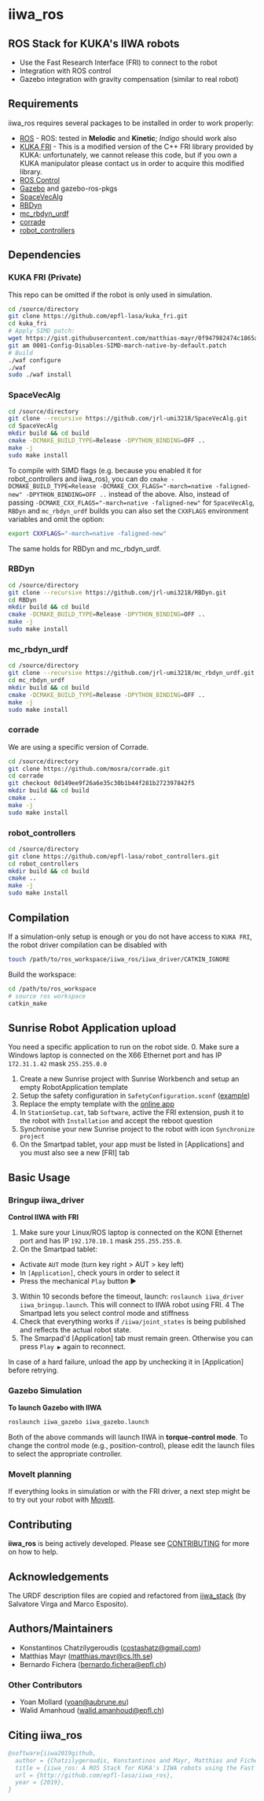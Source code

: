 iiwa_ros
========
 
ROS Stack for KUKA's IIWA robots
---------------------------------------
 
  - Use the Fast Research Interface (FRI) to connect to the robot
  - Integration with ROS control
  - Gazebo integration with gravity compensation (similar to real robot)

Requirements
-----------

iiwa_ros requires several packages to be installed in order to work properly:

* [ROS] - ROS: tested in **Melodic** and **Kinetic**; *Indigo* should work also
* [KUKA FRI] - This is a modified version of the C++ FRI library provided by KUKA: unfortunately, we cannot release this code, but if you own a KUKA manipulator please contact us in order to acquire this modified library.
* [ROS Control]
* [Gazebo] and gazebo-ros-pkgs
* [SpaceVecAlg]
* [RBDyn]
* [mc_rbdyn_urdf]
* [corrade]
* [robot_controllers]

Dependencies
-------------

### KUKA FRI (Private)
This repo can be omitted if the robot is only used in simulation.

```sh
cd /source/directory
git clone https://github.com/epfl-lasa/kuka_fri.git
cd kuka_fri
# Apply SIMD patch:
wget https://gist.githubusercontent.com/matthias-mayr/0f947982474c1865aab825bd084e7a92/raw/244f1193bd30051ae625c8f29ed241855a59ee38/0001-Config-Disables-SIMD-march-native-by-default.patch
git am 0001-Config-Disables-SIMD-march-native-by-default.patch
# Build
./waf configure
./waf
sudo ./waf install
```

### SpaceVecAlg

```sh
cd /source/directory
git clone --recursive https://github.com/jrl-umi3218/SpaceVecAlg.git
cd SpaceVecAlg
mkdir build && cd build
cmake -DCMAKE_BUILD_TYPE=Release -DPYTHON_BINDING=OFF ..
make -j
sudo make install
```

To compile with SIMD flags (e.g. because you enabled it for robot_controllers and iiwa_ros), you can do `cmake -DCMAKE_BUILD_TYPE=Release -DCMAKE_CXX_FLAGS="-march=native -faligned-new" -DPYTHON_BINDING=OFF ..` instead of the above. Also, instead of passing `-DCMAKE_CXX_FLAGS="-march=native -faligned-new"` for `SpaceVecAlg`, `RBDyn` and `mc_rbdyn_urdf` builds you can also set the `CXXFLAGS` environment variables and omit the option:

```sh
export CXXFLAGS="-march=native -faligned-new"
```

The same holds for RBDyn and mc_rbdyn_urdf.

### RBDyn

```sh
cd /source/directory
git clone --recursive https://github.com/jrl-umi3218/RBDyn.git
cd RBDyn
mkdir build && cd build
cmake -DCMAKE_BUILD_TYPE=Release -DPYTHON_BINDING=OFF ..
make -j
sudo make install
```

### mc_rbdyn_urdf

```sh
cd /source/directory
git clone --recursive https://github.com/jrl-umi3218/mc_rbdyn_urdf.git
cd mc_rbdyn_urdf
mkdir build && cd build
cmake -DCMAKE_BUILD_TYPE=Release -DPYTHON_BINDING=OFF ..
make -j
sudo make install
```

### corrade

We are using a specific version of Corrade.

```sh
cd /source/directory
git clone https://github.com/mosra/corrade.git
cd corrade
git checkout 0d149ee9f26a6e35c30b1b44f281b272397842f5
mkdir build && cd build
cmake ..
make -j
sudo make install
```

### robot_controllers

```sh
cd /source/directory
git clone https://github.com/epfl-lasa/robot_controllers.git
cd robot_controllers
mkdir build && cd build
cmake ..
make -j
sudo make install
```

Compilation
------------
If a simulation-only setup is enough or you do not have access to `KUKA FRI`, the robot driver compilation can be disabled with
```sh
touch /path/to/ros_workspace/iiwa_ros/iiwa_driver/CATKIN_IGNORE
```

Build the workspace:
```sh
cd /path/to/ros_workspace
# source ros workspace
catkin_make
```

Sunrise Robot Application upload
------------
You need a specific application to run on the robot side.
0. Make sure a Windows laptop is connected on the X66 Ethernet port and has IP `172.31.1.42` mask `255.255.0.0`
1. Create a new Sunrise project with Sunrise Workbench and setup an empty RobotApplication template 
2. Setup the safety configuration in `SafetyConfiguration.sconf` ([example](https://github.com/IFL-CAMP/iiwa_stack/wiki/safetyconf))
3. Replace the empty template with the [online app](https://github.com/epfl-lasa/iiwa_ros/blob/master/iiwa_driver/java/FRIOverlay.java)
4. In `StationSetup.cat`, tab `Software`, active the FRI extension, push it to the robot with `Installation` and accept the reboot question
5. Synchronise your new Sunrise project to the robot with icon `Synchronize project`
6. On the Smartpad tablet, your app must be listed in [Applications] and you must also see a new [FRI] tab

Basic Usage
--------------

### Bringup iiwa_driver

**Control IIWA with FRI**

1. Make sure your Linux/ROS laptop is connected on the KONI Ethernet port and has IP `192.170.10.1` mask `255.255.255.0`.
2. On the Smartpad tablet:

* Activate `AUT` mode (turn key right > AUT > key left)
* In `[Application]`, check yours in order to select it
* Press the mechanical `Play` button ▶

3. Within 10 seconds before the timeout, launch: `roslaunch iiwa_driver iiwa_bringup.launch`. This will connect to IIWA robot using FRI.
4 The Smartpad lets you select control mode and stiffness
5. Check that everything works if `/iiwa/joint_states` is being published and reflects the actual robot state.
6. The Smarpad'd [Application] tab must remain green. Otherwise you can press `Play ▶` again to reconnect.

In case of a hard failure, unload the app by unchecking it in [Application] before retrying.

### Gazebo Simulation

**To launch Gazebo with IIWA**

```sh
roslaunch iiwa_gazebo iiwa_gazebo.launch
```

Both of the above commands will launch IIWA in **torque-control mode**. To change the control mode (e.g., position-control), please edit the launch files to select the appropriate controller.

### MoveIt planning

If everything looks in simulation or with the FRI driver, a next step might be to try out your robot with [MoveIt](/iiwa_moveit).

Contributing
---------------------

**iiwa_ros** is being actively developed. Please see [CONTRIBUTING](CONTRIBUTING.md) for more on how to help.

Acknowledgements
---------------------
The URDF description files are copied and refactored from [iiwa_stack] (by Salvatore Virga and Marco Esposito).

Authors/Maintainers
---------------------

- Konstantinos Chatzilygeroudis (costashatz@gmail.com)
- Matthias Mayr (matthias.mayr@cs.lth.se)
- Bernardo Fichera (bernardo.fichera@epfl.ch)

### Other Contributors

- Yoan Mollard (yoan@aubrune.eu)
- Walid Amanhoud (walid.amanhoud@epfl.ch)

Citing iiwa_ros
------------------

```bibtex
@software{iiwa2019github,
  author = {Chatzilygeroudis, Konstantinos and Mayr, Matthias and Fichera, Bernardo and Billard, Aude},
  title = {iiwa_ros: A ROS Stack for KUKA's IIWA robots using the Fast Research Interface},
  url = {http://github.com/epfl-lasa/iiwa_ros},
  year = {2019},
}
```

[ros]: http://www.ros.org
[gazebo]: http://gazebosim.org/
[ros control]: http://wiki.ros.org/ros_control
[kuka fri]: https://github.com/costashatz/kuka_fri
[spacevecalg]: https://github.com/jrl-umi3218/SpaceVecAlg
[rbdyn]: https://github.com/jrl-umi3218/RBDyn
[mc_rbdyn_urdf]: https://github.com/jrl-umi3218/mc_rbdyn_urdf
[robot_controllers]: https://github.com/epfl-lasa/robot_controllers
[corrade]: https://github.com/mosra/corrade
[iiwa_stack]: https://github.com/IFL-CAMP/iiwa_stack
